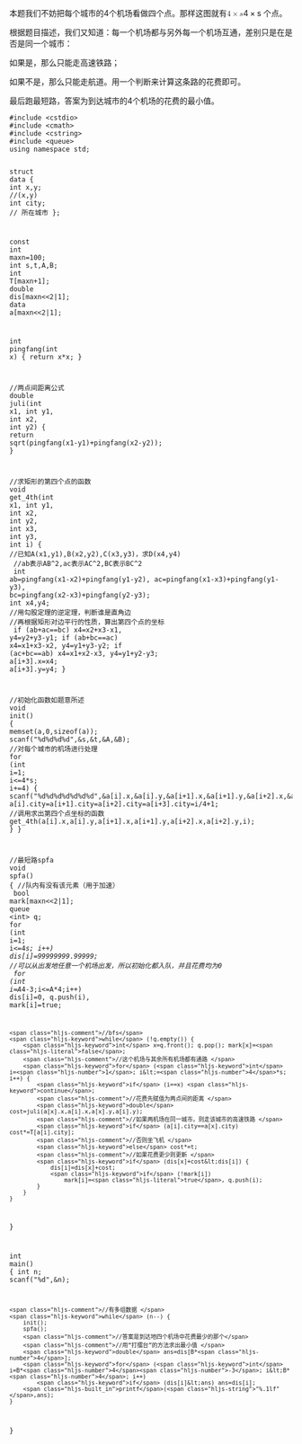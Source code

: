 <p>本题我们不妨把每个城市的4个机场看做四个点。那样这图就有<span><span class="katex"><span class="katex-mathml"><math xmlns="http://www.w3.org/1998/Math/MathML"><semantics><mrow><mn>4</mn><mo>×</mo><mi>s</mi></mrow><annotation encoding="application/x-tex">4 \times s</annotation></semantics></math></span><span class="katex-html" aria-hidden="true"><span class="base"><span class="strut" style="height:0.72777em;vertical-align:-0.08333em;"></span><span class="mord">4</span><span class="mspace" style="margin-right:0.2222222222222222em;"></span><span class="mbin">×</span><span class="mspace" style="margin-right:0.2222222222222222em;"></span></span><span class="base"><span class="strut" style="height:0.43056em;vertical-align:0em;"></span><span class="mord mathnormal">s</span></span></span></span></span> 个点。</p>
<p>根据题目描述，我们又知道：每一个机场都与另外每一个机场互通，差别只是在是否是同一个城市：</p>
<p>如果是，那么只能走高速铁路；</p>
<p>如果不是，那么只能走航道。用一个判断来计算这条路的花费即可。</p>
<p>最后跑最短路，答案为到达城市的4个机场的花费的最小值。</p>
<pre><code class="language-cpp" data-rendered-lang="cpp"><span class="hljs-meta">#<span class="hljs-meta-keyword">include</span> <span class="hljs-meta-string">&lt;cstdio&gt;</span></span>
<span class="hljs-meta">#<span class="hljs-meta-keyword">include</span> <span class="hljs-meta-string">&lt;cmath&gt;</span></span>
<span class="hljs-meta">#<span class="hljs-meta-keyword">include</span> <span class="hljs-meta-string">&lt;cstring&gt;</span></span>
<span class="hljs-meta">#<span class="hljs-meta-keyword">include</span> <span class="hljs-meta-string">&lt;queue&gt;</span></span>
<span class="hljs-keyword">using</span> <span class="hljs-keyword">namespace</span> <span class="hljs-built_in">std</span>;

<span class="hljs-class"><span class="hljs-keyword">struct</span> <span class="hljs-title">data</span> {</span>
    <span class="hljs-keyword">int</span> x,y; <span class="hljs-comment">//(x,y)</span>
    <span class="hljs-keyword">int</span> city; <span class="hljs-comment">// 所在城市</span>
};

<span class="hljs-keyword">const</span> <span class="hljs-keyword">int</span> maxn=<span class="hljs-number">100</span>;
<span class="hljs-keyword">int</span> s,t,A,B;
<span class="hljs-keyword">int</span> T[maxn+<span class="hljs-number">1</span>];
<span class="hljs-keyword">double</span> dis[maxn&lt;&lt;<span class="hljs-number">2</span>|<span class="hljs-number">1</span>];
data a[maxn&lt;&lt;<span class="hljs-number">2</span>|<span class="hljs-number">1</span>];

<span class="hljs-function"><span class="hljs-keyword">int</span> <span class="hljs-title">pingfang</span><span class="hljs-params">(<span class="hljs-keyword">int</span> x)</span> </span>{ <span class="hljs-keyword">return</span> x*x; }

<span class="hljs-comment">//两点间距离公式 </span>
<span class="hljs-function"><span class="hljs-keyword">double</span> <span class="hljs-title">juli</span><span class="hljs-params">(<span class="hljs-keyword">int</span> x1, <span class="hljs-keyword">int</span> y1, <span class="hljs-keyword">int</span> x2, <span class="hljs-keyword">int</span> y2)</span> </span>{ <span class="hljs-keyword">return</span> <span class="hljs-built_in">sqrt</span>(pingfang(x1-y1)+pingfang(x2-y2)); }

<span class="hljs-comment">//求矩形的第四个点的函数 </span>
<span class="hljs-function"><span class="hljs-keyword">void</span> <span class="hljs-title">get_4th</span><span class="hljs-params">(<span class="hljs-keyword">int</span> x1, <span class="hljs-keyword">int</span> y1, <span class="hljs-keyword">int</span> x2, <span class="hljs-keyword">int</span> y2, <span class="hljs-keyword">int</span> x3, <span class="hljs-keyword">int</span> y3, <span class="hljs-keyword">int</span> i)</span> </span>{
    <span class="hljs-comment">//已知A(x1,y1),B(x2,y2),C(x3,y3)，求D(x4,y4) </span>
    <span class="hljs-comment">//ab表示AB^2,ac表示AC^2,BC表示BC^2 </span>
    <span class="hljs-keyword">int</span> ab=pingfang(x1-x2)+pingfang(y1-y2),
        ac=pingfang(x1-x3)+pingfang(y1-y3),
        bc=pingfang(x2-x3)+pingfang(y2-y3);
    <span class="hljs-keyword">int</span> x4,y4;
    <span class="hljs-comment">//用勾股定理的逆定理，判断谁是直角边 </span>
    <span class="hljs-comment">//再根据矩形对边平行的性质，算出第四个点的坐标 </span>
    <span class="hljs-keyword">if</span> (ab+ac==bc) x4=x2+x3-x1, y4=y2+y3-y1;
    <span class="hljs-keyword">if</span> (ab+bc==ac) x4=x1+x3-x2, y4=y1+y3-y2;
    <span class="hljs-keyword">if</span> (ac+bc==ab) x4=x1+x2-x3, y4=y1+y2-y3;
    a[i+<span class="hljs-number">3</span>].x=x4;
    a[i+<span class="hljs-number">3</span>].y=y4;
}

<span class="hljs-comment">//初始化函数如题意所述 </span>
<span class="hljs-function"><span class="hljs-keyword">void</span> <span class="hljs-title">init</span><span class="hljs-params">()</span> </span>{
    <span class="hljs-built_in">memset</span>(a,<span class="hljs-number">0</span>,<span class="hljs-keyword">sizeof</span>(a));
    <span class="hljs-built_in">scanf</span>(<span class="hljs-string">"%d%d%d%d"</span>,&amp;s,&amp;t,&amp;A,&amp;B);
    <span class="hljs-comment">//对每个城市的机场进行处理 </span>
    <span class="hljs-keyword">for</span> (<span class="hljs-keyword">int</span> i=<span class="hljs-number">1</span>; i&lt;=<span class="hljs-number">4</span>*s; i+=<span class="hljs-number">4</span>) {
        <span class="hljs-built_in">scanf</span>(<span class="hljs-string">"%d%d%d%d%d%d%d"</span>,&amp;a[i].x,&amp;a[i].y,&amp;a[i+<span class="hljs-number">1</span>].x,&amp;a[i+<span class="hljs-number">1</span>].y,&amp;a[i+<span class="hljs-number">2</span>].x,&amp;a[i+<span class="hljs-number">2</span>].y,&amp;T[i/<span class="hljs-number">4</span>+<span class="hljs-number">1</span>]);
        a[i].city=a[i+<span class="hljs-number">1</span>].city=a[i+<span class="hljs-number">2</span>].city=a[i+<span class="hljs-number">3</span>].city=i/<span class="hljs-number">4</span>+<span class="hljs-number">1</span>;
        <span class="hljs-comment">//调用求出第四个点坐标的函数 </span>
        get_4th(a[i].x,a[i].y,a[i+<span class="hljs-number">1</span>].x,a[i+<span class="hljs-number">1</span>].y,a[i+<span class="hljs-number">2</span>].x,a[i+<span class="hljs-number">2</span>].y,i);
    }
}

<span class="hljs-comment">//最短路spfa </span>
<span class="hljs-function"><span class="hljs-keyword">void</span> <span class="hljs-title">spfa</span><span class="hljs-params">()</span> </span>{
    <span class="hljs-comment">//队内有没有该元素（用于加速） </span>
    <span class="hljs-keyword">bool</span> mark[maxn&lt;&lt;<span class="hljs-number">2</span>|<span class="hljs-number">1</span>];
    <span class="hljs-built_in">queue</span> &lt;<span class="hljs-keyword">int</span>&gt; q;
    <span class="hljs-keyword">for</span> (<span class="hljs-keyword">int</span> i=<span class="hljs-number">1</span>; i&lt;=<span class="hljs-number">4</span>*s; i++) dis[i]=<span class="hljs-number">99999999.99999</span>;
    <span class="hljs-comment">//可以从出发地任意一个机场出发，所以初始化都入队，并且花费均为0 </span>
    <span class="hljs-keyword">for</span> (<span class="hljs-keyword">int</span> i=A*<span class="hljs-number">4</span><span class="hljs-number">-3</span>;i&lt;=A*<span class="hljs-number">4</span>;i++)
        dis[i]=<span class="hljs-number">0</span>, q.push(i), mark[i]=<span class="hljs-literal">true</span>;
    
    <span class="hljs-comment">//bfs</span>
    <span class="hljs-keyword">while</span> (!q.empty()) {
        <span class="hljs-keyword">int</span> x=q.front(); q.pop(); mark[x]=<span class="hljs-literal">false</span>;
        <span class="hljs-comment">//这个机场与其余所有机场都有通路 </span>
        <span class="hljs-keyword">for</span> (<span class="hljs-keyword">int</span> i=<span class="hljs-number">1</span>; i&lt;=<span class="hljs-number">4</span>*s; i++) {
            <span class="hljs-keyword">if</span> (i==x) <span class="hljs-keyword">continue</span>;
            <span class="hljs-comment">//花费先赋值为两点间的距离 </span>
            <span class="hljs-keyword">double</span> cost=juli(a[x].x,a[i].x,a[x].y,a[i].y);
            <span class="hljs-comment">//如果两机场在同一城市，则走该城市的高速铁路 </span>
            <span class="hljs-keyword">if</span> (a[i].city==a[x].city) cost*=T[a[i].city];
            <span class="hljs-comment">//否则坐飞机 </span>
            <span class="hljs-keyword">else</span> cost*=t;
            <span class="hljs-comment">//如果花费更少则更新 </span>
            <span class="hljs-keyword">if</span> (dis[x]+cost&lt;dis[i]) {
                dis[i]=dis[x]+cost;
                <span class="hljs-keyword">if</span> (!mark[i])
                    mark[i]=<span class="hljs-literal">true</span>, q.push(i);
            }
        }
    }
}

<span class="hljs-function"><span class="hljs-keyword">int</span> <span class="hljs-title">main</span><span class="hljs-params">()</span> </span>{
    <span class="hljs-keyword">int</span> n;
    <span class="hljs-built_in">scanf</span>(<span class="hljs-string">"%d"</span>,&amp;n);
    
    <span class="hljs-comment">//有多组数据 </span>
    <span class="hljs-keyword">while</span> (n--) {
        init();
        spfa();
        <span class="hljs-comment">//答案是到达地四个机场中花费最少的那个</span>
        <span class="hljs-comment">//用“打擂台”的方法求出最小值 </span>
        <span class="hljs-keyword">double</span> ans=dis[B*<span class="hljs-number">4</span>];
        <span class="hljs-keyword">for</span> (<span class="hljs-keyword">int</span> i=B*<span class="hljs-number">4</span><span class="hljs-number">-3</span>; i&lt;B*<span class="hljs-number">4</span>; i++)
            <span class="hljs-keyword">if</span> (dis[i]&lt;ans) ans=dis[i];
        <span class="hljs-built_in">printf</span>(<span class="hljs-string">"%.1lf"</span>,ans);
    }
}
</code></pre>
